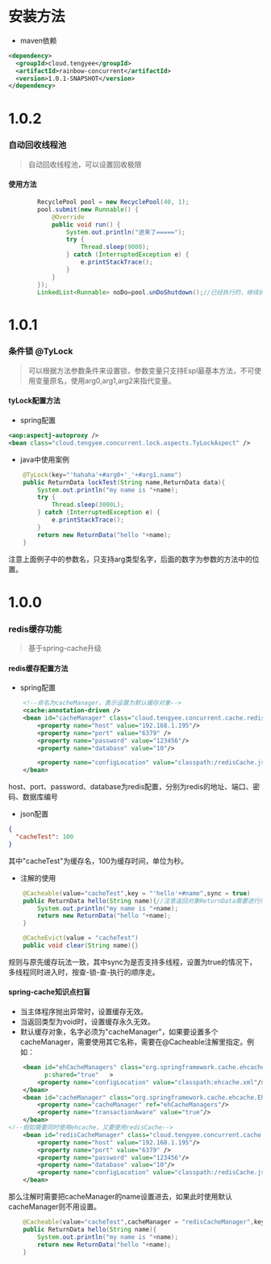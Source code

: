 # 安装方法

* maven依赖

```xml
<dependency>
  <groupId>cloud.tengyee</groupId>
  <artifactId>rainbow-concurrent</artifactId>
  <version>1.0.1-SNAPSHOT</version>
</dependency>
```
# 1.0.2

### 自动回收线程池
>自动回收线程池，可以设置回收极限

#### 使用方法

```java
        RecyclePool pool = new RecyclePool(40, 1);
        pool.submit(new Runnable() {
            @Override
            public void run() {
                System.out.println("进来了=====");
                try {
                    Thread.sleep(9000);
                } catch (InterruptedException e) {
                    e.printStackTrace();
                }
            }
        });
        LinkedList<Runnable> noDo=pool.unDoShutdown();//已经执行的，继续执行，没下锅的不开始了并返回
```

# 1.0.1

### 条件锁 @TyLock
>可以根据方法参数条件来设置锁，参数变量只支持Espl最基本方法，不可使用变量原名，使用arg0,arg1,arg2来指代变量。

#### tyLock配置方法

* spring配置
```xml
<aop:aspectj-autoproxy />
<bean class="cloud.tengyee.concurrent.lock.aspects.TyLockAspect" />
```

* java中使用案例
```java
    @TyLock(key="'hahaha'+#arg0+'_'+#arg1.name")
    public ReturnData lockTest(String name,ReturnData data){
        System.out.println("my name is "+name);
        try {
            Thread.sleep(3000L);
        } catch (InterruptedException e) {
            e.printStackTrace();
        }
        return new ReturnData("hello "+name);
    }
```
注意上面例子中的参数名，只支持arg类型名字，后面的数字为参数的方法中的位置。

# 1.0.0

### redis缓存功能
>基于spring-cache升级

#### redis缓存配置方法

* spring配置
```xml
    <!--命名为cacheManager，表示设置为默认缓存对象-->
    <cache:annotation-driven />
    <bean id="cacheManager" class="cloud.tengyee.concurrent.cache.redis.RedisCacheCacheManager">
        <property name="host" value="192.168.1.195"/>
        <property name="port" value="6379" />
        <property name="password" value="123456"/>
        <property name="database" value="10"/>

        <property name="configLocation" value="classpath:/redisCache.json"/>
    </bean>
```
host、port、password、database为redis配置，分别为redis的地址、端口、密码、数据库编号

* json配置
```json
{
  "cacheTest": 100
}
```
其中"cacheTest"为缓存名，100为缓存时间，单位为秒。

* 注解的使用
```java
    @Cacheable(value="cacheTest",key = "'hello'+#name",sync = true)
    public ReturnData hello(String name){//注意返回对象ReturnData需要进行序列化，否则会报错
        System.out.println("my name is "+name);
        return new ReturnData("hello "+name);
    }

    @CacheEvict(value = "cacheTest")
    public void clear(String name){}
```
规则与原先缓存玩法一致，其中sync为是否支持多线程，设置为true的情况下，多线程同时进入时，按查-锁-查-执行的顺序走。

#### spring-cache知识点扫盲

* 当主体程序抛出异常时，设置缓存无效。
* 当返回类型为void时，设置缓存永久无效。
* 默认缓存对象，名字必须为"cacheManager"，如果要设置多个cacheManager，需要使用其它名称，需要在@Cacheable注解里指定。例如：

```xml
    <bean id="ehCacheManagers" class="org.springframework.cache.ehcache.EhCacheManagerFactoryBean"
          p:shared="true"	>
        <property name="configLocation" value="classpath:ehcache.xml"/>
    </bean>
    <bean id="cacheManager" class="org.springframework.cache.ehcache.EhCacheCacheManager">
        <property name="cacheManager" ref="ehCacheManagers"/>
        <property name="transactionAware" value="true"/>
    </bean>
<!--假如需要同时使用ehcache，又要使用redisCache-->
    <bean id="redisCacheManager" class="cloud.tengyee.concurrent.cache.redis.RedisCacheCacheManager">
        <property name="host" value="192.168.1.195"/>
        <property name="port" value="6379" />
        <property name="password" value="123456"/>
        <property name="database" value="10"/>
        <property name="configLocation" value="classpath:/redisCache.json"/>
    </bean>
```

那么注解时需要把cacheManager的name设置进去，如果此时使用默认cacheManager则不用设置。
```java
    @Cacheable(value="cacheTest",cacheManager = "redisCacheManager",key = "'hello'+#name",sync = true)
    public ReturnData hello(String name){
        System.out.println("my name is "+name);
        return new ReturnData("hello "+name);
    }
```
